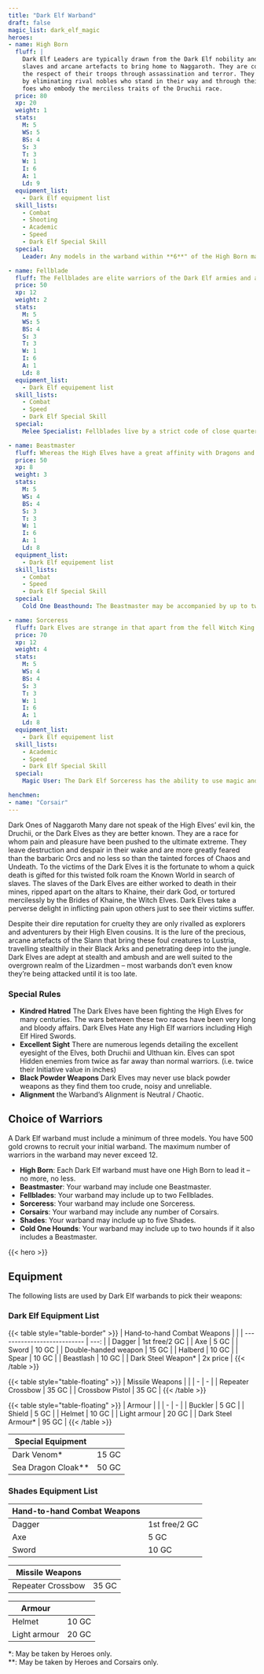 ```yaml
---
title: "Dark Elf Warband"
draft: false
magic_list: dark_elf_magic
heroes:
- name: High Born
  fluff: |
    Dark Elf Leaders are typically drawn from the Dark Elf nobility and lead the warband in search of gold,
    slaves and arcane artefacts to bring home to Naggaroth. They are cold and ruthless killers and they command
    the respect of their troops through assassination and terror. They have attained their position of leadership
    by eliminating rival nobles who stand in their way and through their remarkable cunning, they are dangerous
    foes who embody the merciless traits of the Druchii race.
  price: 80
  xp: 20
  weight: 1
  stats:
    M: 5
    WS: 5
    BS: 4
    S: 3
    T: 3
    W: 1
    I: 6
    A: 1
    Ld: 9
  equipment_list:
    - Dark Elf equipment list
  skill_lists:
    - Combat
    - Shooting
    - Academic
    - Speed
    - Dark Elf Special Skill
  special:
    Leader: Any models in the warband within **6**" of the High Born may use his Leadership instead of their own.

- name: Fellblade
  fluff: The Fellblades are elite warriors of the Dark Elf armies and are often linked to the household of a particular Noble family. Fellblades live a life of strict martial training, each specialises in a particular weapon and fighting style. Killing is a way of life for these warriors. Enemies can expect no mercy from them. Fellblades accompany raiding parties to Lustria as paid guards or to further hone their killing skills.
  price: 50
  xp: 12
  weight: 2
  stats:
    M: 5
    WS: 5
    BS: 4
    S: 3
    T: 3
    W: 1
    I: 6
    A: 1
    Ld: 8
  equipment_list:
    - Dark Elf equipement list
  skill_lists:
    - Combat
    - Speed
    - Dark Elf Special Skill
  special:
    Melee Specialist: Fellblades live by a strict code of close quarter fighting. Fellblades may not use missile warpons of any sort.

- name: Beastmaster
  fluff: Whereas the High Elves have a great affinity with Dragons and Griffons and other noble creatures their malevolent kin have infamous Beastmasters, Dark Elves of particularly cruel renown who breed many vicious beasts and lead them into contact. Unlike the High Elves who treat their beasts as companions, the Dark Elf Beastmasters are very spiteful masters.
  price: 50
  xp: 8
  weight: 3
  stats:
    M: 5
    WS: 4
    BS: 4
    S: 3
    T: 3
    W: 1
    I: 6
    A: 1
    Ld: 8
  equipment_list:
    - Dark Elf equipement list
  skill_lists:
    - Combat
    - Speed
    - Dark Elf Special Skill
  special:
    Cold One Beasthound: The Beastmaster may be accompanied by up to two Cold One Beasthounds, these are bought as henchmen and follow all rules for listed for them.

- name: Sorceress
  fluff: Dark Elves are strange in that apart from the fell Witch King there are no other male sorcerers, all the other practitioners of magic in the Dark Elf race are female. It is rumoured that any males who do develop an affinity for magic amongst the Dark Elves are immediately put to death to fulfil some dark prophecy. Dark Elf Sorceresses are mysterious, raven haired beauties who are grudgingly respected even from the powerful High Born and their services are high in demand.
  price: 70
  xp: 12
  weight: 4
  stats:
    M: 5
    WS: 4
    BS: 4
    S: 3
    T: 3
    W: 1
    I: 6
    A: 1
    Ld: 8
  equipment_list:
    - Dark Elf equipement list
  skill_lists:
    - Academic
    - Speed
    - Dark Elf Special Skill
  special:
    Magic User: The Dark Elf Sorceress has the ability to use magic and casts spells like any other magicians, and the Dark Elf Sorceress starts with one spells generated at random from the Dark Elf Magic list. See the Magic section for details. In addition the Dark Elf Sorceress may learn a new Spell instead on a new skill.

henchmen:
- name: "Corsair"
---
```

Dark Ones of Naggaroth Many dare not speak of the High Elves’ evil kin, the Druchii, or the Dark Elves as they are better known. They are a race for whom pain and pleasure have been pushed to the ultimate extreme. They leave destruction and despair in their wake and are more greatly feared than the barbaric Orcs and no less so than the tainted forces of Chaos and Undeath. To the victims of the Dark Elves it is the fortunate to whom a quick death is gifted for this twisted folk roam the Known World in search of slaves. The slaves of the Dark Elves are either worked to death in their mines, ripped apart on the altars to Khaine, their dark God, or tortured mercilessly by the Brides of Khaine, the Witch Elves. Dark Elves take a perverse delight in inflicting pain upon others just to see their victims suffer.

Despite their dire reputation for cruelty they are only rivalled as explorers and adventurers by their High Elven cousins. It is the lure of the precious, arcane artefacts of the Slann that bring these foul creatures to Lustria, travelling stealthily in their Black Arks and penetrating deep into the jungle. Dark Elves are adept at stealth and ambush and are well suited to the overgrown realm of the Lizardmen – most warbands don’t even know they’re being attacked until it is too late.
### Special Rules
- __Kindred Hatred__
  The Dark Elves have been fighting the High Elves for many centuries. The wars between these two races have been very long and bloody affairs. Dark Elves Hate any High Elf warriors including High Elf Hired Swords.
- __Excellent Sight__
  There are numerous legends detailing the excellent eyesight of the Elves, both Druchii and Ulthuan kin. Elves can spot Hidden enemies from twice as far away than normal warriors. (i.e. twice their Initiative value in inches)
- __Black Powder Weapons__
  Dark Elves may never use black powder weapons as they find them too crude, noisy and unreliable.
- __Alignment__ the Warband’s Alignment is Neutral / Chaotic.

## Choice of Warriors
A Dark Elf warband must include a minimum of three models. You have 500 gold crowns to recruit your initial warband. The maximum number of warriors in the warband may never exceed 12.
* __High Born__: Each Dark Elf warband must have one High Born to lead it – no more, no less.
* __Beastmaster__: Your warband may include one Beastmaster.
* __Fellblades__: Your warband may include up to two Fellblades.
* __Sorceress__: Your warband may include one Sorceress.
* __Corsairs__: Your warband may include any number of Corsairs.
* __Shades__: Your warband may include up to five Shades.
* __Cold One Hounds__: Your warband may include up to two hounds if it also includes a Beastmaster.

{{< hero >}}

## Equipment
The following lists are used by Dark Elf warbands to pick their weapons:

### Dark Elf Equipment List
{{< table style="table-border" >}}
| Hand-to-hand Combat Weapons |      |
| --------------------------- | ---: |
| Dagger                      | 1st free/2 GC |
| Axe                         | 5 GC |
| Sword                       | 10 GC |
| Double-handed weapon        | 15 GC |
| Halberd                     | 10 GC |
| Spear                       | 10 GC |
| Beastlash                   | 10 GC |
| Dark Steel Weapon*          | 2x price |
{{< /table >}}

{{< table style="table-floating" >}}
| Missile Weapons | |
| - | - |
| Repeater Crossbow | 35 GC |
| Crossbow Pistol | 35 GC |
{{< /table >}}

{{< table style="table-floating" >}}
| Armour | |
| - | - |
| Buckler | 5 GC |
| Shield | 5 GC |
| Helmet | 10 GC |
| Light armour | 20 GC |
| Dark Steel Armour* | 95 GC |
{{< /table >}}

|Special Equipment| |
| - | - |
| Dark Venom* | 15 GC |
| Sea Dragon Cloak** | 50 GC |

### Shades Equipment List

| Hand-to-hand Combat Weapons | |
| - | - |
| Dagger | 1st free/2 GC |
| Axe | 5 GC |
| Sword | 10 GC |

|Missile Weapons| |
| - | - |
| Repeater Crossbow | 35 GC |

| Armour | |
| - | - |
| Helmet | 10 GC |
| Light armour | 20 GC |

*: May be taken by Heroes only.  
**: May be taken by Heroes and Corsairs only.